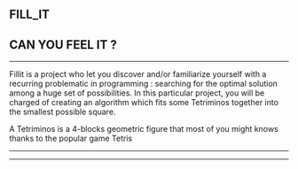 FILL_IT
-------
CAN YOU FEEL IT ?
------------------
------------------

Fillit is a project who let you discover and/or familiarize yourself with a recurring
problematic in programming : searching for the optimal solution among a huge set of possibilities.
In this particular project, you will be charged of creating an algorithm which
fits some Tetriminos together into the smallest possible square.

A Tetriminos is a 4-blocks geometric figure that most of you might knows thanks to
the popular game Tetris

---------------------------------------------------------------------------------------------------
---------------------------------------------------------------------------------------------------
